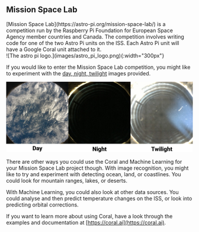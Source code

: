## Mission Space Lab

<div style="display: flex; flex-wrap: wrap">
<div style="flex-basis: 200px; flex-grow: 1; margin-right: 15px;">
[Mission Space Lab](https://astro-pi.org/mission-space-lab/) is a competition run by the Raspberry Pi Foundation for European Space Agency member countries and Canada. The competition involves writing code for one of the two Astro Pi units on the ISS. Each Astro Pi unit will have a Google Coral unit attached to it.
</div>
<div>
![The astro pi logo.](images/astro_pi_logo.png){:width="300px"}
</div>
</div>

If you would like to enter the Mission Space Lab competition, you might like to experiment with the [day, night, twilight](https://drive.google.com/drive/folders/1owb4zoZzSMld5qX0edCwZ1qZ6ypnJQ_5?usp=sharing) images provided.

![Three images taken from the ISS showing the Earth in day, night, and twilight.](images/identification.png)

There are other ways you could use the Coral and Machine Learning for your Mission Space Lab project though. With image recognition, you might like to try and experiment with detecting ocean, land, or coastlines. You could look for mountain ranges, lakes, or deserts.

With Machine Learning, you could also look at other data sources. You could analyse and then predict temperature changes on the ISS, or look into predicting orbital corrections.

If you want to learn more about using Coral, have a look through the examples and documentation at [https://coral.ai](https://coral.ai).
